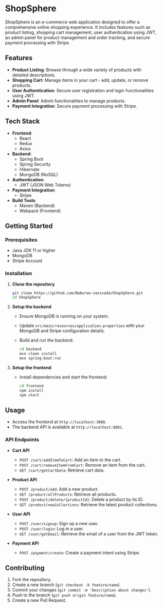 # ShopSphere

ShopSphere is an e-commerce web application designed to offer a comprehensive online shopping experience. It includes features such as product listing, shopping cart management, user authentication using JWT, an admin panel for product management and order tracking, and secure payment processing with Stripe.

## Features

- **Product Listing**: Browse through a wide variety of products with detailed descriptions.
- **Shopping Cart**: Manage items in your cart - add, update, or remove products.
- **User Authentication**: Secure user registration and login functionalities using JWT.
- **Admin Panel**: Admin functionalities to manage products.
- **Payment Integration**: Secure payment processing with Stripe.

## Tech Stack

- **Frontend**: 
  - React
  - Redux
  - Axios
- **Backend**: 
  - Spring Boot
  - Spring Security
  - Hibernate
  - MongoDB (NoSQL)
- **Authentication**: 
  - JWT (JSON Web Tokens)
- **Payment Integration**: 
  - Stripe
- **Build Tools**: 
  - Maven (Backend)
  - Webpack (Frontend)

## Getting Started

### Prerequisites

- Java JDK 11 or higher
- MongoDB
- Stripe Account

### Installation

1. **Clone the repository**

    ```bash
    git clone https://github.com/Baburao-sanivada/ShopSphere.git
    cd ShopSphere
    ```

2. **Setup the backend**

    - Ensure MongoDB is running on your system.
    - Update `src/main/resources/application.properties` with your MongoDB and Stripe configuration details.

    - Build and run the backend:
        ```bash
        cd backend
        mvn clean install
        mvn spring-boot:run
        ```

3. **Setup the frontend**

    - Install dependencies and start the frontend:
        ```bash
        cd frontend
        npm install
        npm start
        ```

## Usage

- Access the frontend at `http://localhost:3000`.
- The backend API is available at `http://localhost:8081`.

### API Endpoints

- **Cart API**
    - `POST /cart/addItemToCart`: Add an item to the cart.
    - `POST /cart/removeItemFromCart`: Remove an item from the cart.
    - `GET /cart/getCartData`: Retrieve cart data.

- **Product API**
    - `POST /product/add`: Add a new product.
    - `GET /product/allProducts`: Retrieve all products.
    - `POST /product/delete/{productId}`: Delete a product by its ID.
    - `GET /product/newCollections`: Retrieve the latest product collections.

- **User API**
    - `POST /user/signup`: Sign up a new user.
    - `POST /user/login`: Log in a user.
    - `GET /user/getEmail`: Retrieve the email of a user from the JWT token.

- **Payment API**
    - `POST /payment/create`: Create a payment intent using Stripe.

## Contributing

1. Fork the repository.
2. Create a new branch (`git checkout -b feature/name`).
3. Commit your changes (`git commit -m 'Description about changes'`).
4. Push to the branch (`git push origin feature/name`).
5. Create a new Pull Request.
